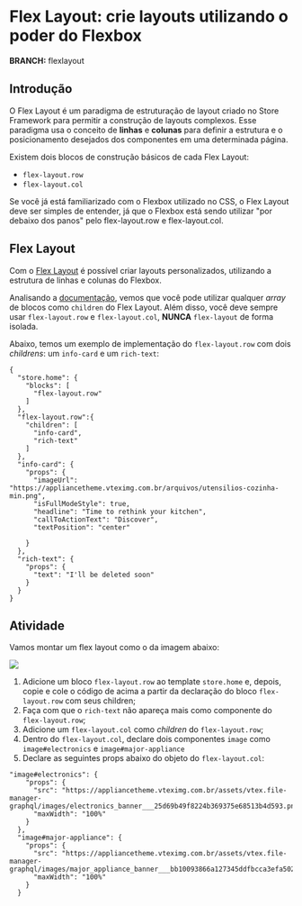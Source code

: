 # Flex Layout: crie layouts utilizando o poder do Flexbox

**BRANCH:** flexlayout

## Introdução

O Flex Layout é um paradigma de estruturação de layout criado no Store Framework para permitir a construção de layouts complexos. Esse paradigma usa o conceito de **linhas** e **colunas** para definir a estrutura e o posicionamento desejados dos componentes em uma determinada página.

Existem dois blocos de construção básicos de cada Flex Layout:

- `flex-layout.row`
- `flex-layout.col`

Se você já está familiarizado com o Flexbox utilizado no CSS, o Flex Layout deve ser simples de entender, já que o Flexbox está sendo utilizar "por debaixo dos panos" pelo flex-layout.row e flex-layout.col.

## Flex Layout

Com o [Flex Layout](https://vtex.io/docs/components/layout/vtex.flex-layout) é possível criar layouts personalizados, utilizando a estrutura de linhas e colunas do Flexbox.

Analisando a [documentação](https://vtex.io/docs/components/layout/vtex.flex-layout), vemos que você pode utilizar qualquer *array* de blocos como `children` do Flex Layout. Além disso, você deve sempre usar `flex-layout.row` e `flex-layout.col`, **NUNCA** `flex-layout` de forma isolada.


Abaixo, temos um exemplo de implementação do `flex-layout.row` com dois *childrens*: um `info-card` e um `rich-text`:

```
{
  "store.home": {
    "blocks": [
      "flex-layout.row"
    ]
  },
  "flex-layout.row":{
    "children": [
      "info-card",
      "rich-text"
    ]
  },
  "info-card": {
    "props": {
      "imageUrl": "https://appliancetheme.vteximg.com.br/arquivos/utensilios-cozinha-min.png",
      "isFullModeStyle": true,
      "headline": "Time to rethink your kitchen",
      "callToActionText": "Discover",
      "textPosition": "center"

    }
  },
  "rich-text": {
    "props": {
      "text": "I'll be deleted soon"
    }
  }
}
```

## Atividade

Vamos montar um flex layout como o da imagem abaixo:

![](https://appliancetheme.vteximg.com.br/arquivos/flex-layout-exercise.png)

1. Adicione um bloco `flex-layout.row` ao template `store.home` e, depois, copie e cole o código de acima a partir da declaração do bloco `flex-layout.row` com seus children;
2. Faça com que o `rich-text` não apareça mais como componente do `flex-layout.row`;
3. Adicione um `flex-layout.col` como *children* do `flex-layout.row`;
4. Dentro do `flex-layout.col`, declare dois componentes `image` como `image#electronics` e `image#major-appliance`
5. Declare as seguintes props abaixo do objeto do `flex-layout.col`:

```
"image#electronics": {
    "props": {
      "src": "https://appliancetheme.vteximg.com.br/assets/vtex.file-manager-graphql/images/electronics_banner___25d69b49f8224b369375e68513b4d593.png",
      "maxWidth": "100%"
    }
  },
  "image#major-appliance": {
    "props": {
      "src": "https://appliancetheme.vteximg.com.br/assets/vtex.file-manager-graphql/images/major_appliance_banner___bb10093866a127345ddfbcca3efa5022.png",
      "maxWidth": "100%"
    }
  }
```